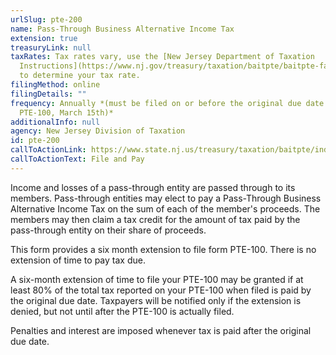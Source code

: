 ```yaml
---
urlSlug: pte-200
name: Pass-Through Business Alternative Income Tax
extension: true
treasuryLink: null
taxRates: Tax rates vary, use the [New Jersey Department of Taxation
  Instructions](https://www.nj.gov/treasury/taxation/baitpte/baitpte-faq.shtml)
  to determine your tax rate.
filingMethod: online
filingDetails: ""
frequency: Annually *(must be filed on or before the original due date of the
  PTE-100, March 15th)*
additionalInfo: null
agency: New Jersey Division of Taxation
id: pte-200
callToActionLink: https://www.state.nj.us/treasury/taxation/baitpte/index.shtml
callToActionText: File and Pay
---
```


Income and losses of a pass-through entity are passed through to its members. Pass-through entities may elect to pay a Pass-Through Business Alternative Income Tax on the sum of each of the member's proceeds. The members may then claim a tax credit for the amount of tax paid by the pass-through entity on their share of proceeds.

This form provides a six month extension to file form PTE-100. There is no extension of time to pay tax due.

A six-month extension of time to file your PTE-100 may be granted if at least 80% of the total tax reported on your PTE-100 when filed is paid by the original due date. Taxpayers will be notified only if the extension is denied, but not until after the PTE-100 is actually filed.

Penalties and interest are imposed whenever tax is paid after the original due date.
